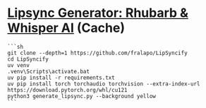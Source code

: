 # [Lipsync Generator: Rhubarb & Whisper AI](https://github.com/fralapo/LipSyncify) (Cache)

````{tab} From source
```sh
git clone --depth=1 https://github.com/fralapo/LipSyncify
cd LipSyncify
uv venv
.venv\Scripts\activate.bat
uv pip install -r requirements.txt
uv pip install torch torchaudio torchvision --extra-index-url https://download.pytorch.org/whl/cu121
python3 generate_lipsync.py --background yellow
```
````